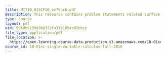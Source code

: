 ```yaml
---
title: MIT18_01SCF10_ex79prb.pdf
description: This resource contains problem statements related surface area.
type: course
layout: pdf
uid: 595db9139d7b8372fa33916b4c02bbce
file_type: application/pdf
file_location: >-
  https://open-learning-course-data-production.s3.amazonaws.com/18-01sc-single-variable-calculus-fall-2010/595db9139d7b8372fa33916b4c02bbce_MIT18_01SCF10_ex79prb.pdf
course_id: 18-01sc-single-variable-calculus-fall-2010
---
```

